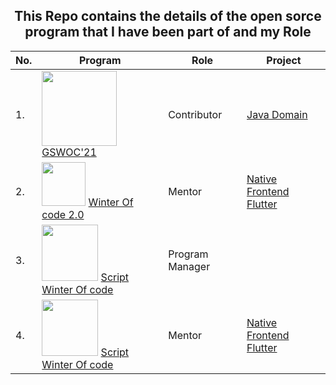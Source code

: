 <div align="center">

## This Repo contains the details of the open sorce program that I have been part of and my Role

| No. | Program | Role | Project |
|-----|---------|------|---------|
| 1.| <img src="https://user-images.githubusercontent.com/79747022/147281870-53e92600-dd4e-4369-bf00-2e10e27189c9.png" width="120px">  <a href="https://gwoc.girlscript.tech/"> GSWOC'21 </a>| Contributor | <a href="https://github.com/Jaideep25-tech/winter-of-contributing"> Java Domain </a> |
| 2.| <img src="https://user-images.githubusercontent.com/79747022/144798160-551b0f37-58d4-4f59-809e-d0f5e3f437c3.png" width="70px">  <a href="https://gdsc-woc.tech/"> Winter Of code 2.0 </a>| Mentor | <a href="https://github.com/Dezenix/native-frontend-flutter"> Native Frontend Flutter </a> |
| 3.| <img src="https://user-images.githubusercontent.com/79747022/144800351-13fa1e9d-6417-4330-bc87-00d33404cc76.png" width="90px">  <a href="">Script Winter Of code </a>| Program Manager| |
| 4.| <img src="https://user-images.githubusercontent.com/79747022/144800351-13fa1e9d-6417-4330-bc87-00d33404cc76.png" width="90px">  <a href="">Script Winter Of code </a>| Mentor | <a href="https://github.com/Dezenix/native-frontend-flutter"> Native Frontend Flutter </a> |
